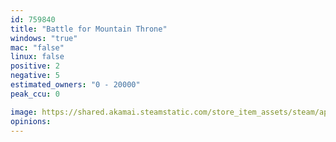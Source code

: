 ```yaml
---
id: 759840
title: "Battle for Mountain Throne"
windows: "true"
mac: "false"
linux: false
positive: 2
negative: 5
estimated_owners: "0 - 20000"
peak_ccu: 0

image: https://shared.akamai.steamstatic.com/store_item_assets/steam/apps/759840/header.jpg?t=1714978480
opinions:
---
```

